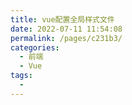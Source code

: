 ```yaml
---
title: vue配置全局样式文件
date: 2022-07-11 11:54:08
permalink: /pages/c231b3/
categories:
  - 前端
  - Vue
tags:
  - 
---
```

